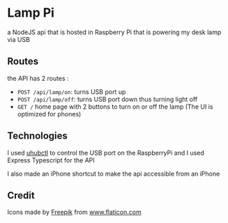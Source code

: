 # Lamp Pi

a NodeJS api that is hosted in Raspberry Pi that is powering my desk lamp via USB
![]()

## Routes
the API has 2 routes :
 - `POST /api/lamp/on`:     turns USB port up 
 - `POST /api/lamp/off`:    turns USB port down thus turning light off
 - `GET /`                  home page with 2 buttons to turn on or off the lamp (The UI is optimized for phones)

## Technologies
 I used [uhubctl](https://github.com/mvp/uhubctl) to control the USB port on the RaspberryPi
and I used Express Typescript for the API 
 
 
 I also made an iPhone shortcut to make the api accessible from an iPhone
 ![]()


## Credit 
Icons made by <a href="https://www.flaticon.com/authors/freepik" title="Freepik">Freepik</a> from <a href="https://www.flaticon.com/" title="Flaticon"> www.flaticon.com </a>
 
 
 
